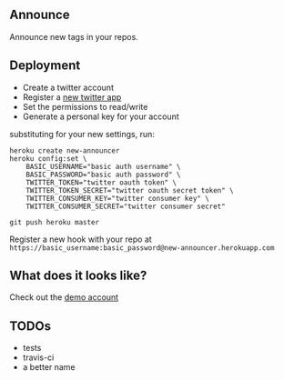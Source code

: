 Announce
--------

Announce new tags in your repos.

Deployment
----------

* Create a twitter account
* Register a [new twitter app](https://dev.twitter.com)
* Set the permissions to read/write
* Generate a personal key for your account

substituting for your new settings, run:

```
heroku create new-announcer
heroku config:set \
    BASIC_USERNAME="basic auth username" \
    BASIC_PASSWORD="basic auth password" \
    TWITTER_TOKEN="twitter oauth token" \
    TWITTER_TOKEN_SECRET="twitter oauth secret token" \
    TWITTER_CONSUMER_KEY="twitter consumer key" \
    TWITTER_CONSUMER_SECRET="twitter consumer secret"

git push heroku master
```

Register a new hook with your repo at `https://basic_username:basic_password@new-announcer.herokuapp.com`

What does it looks like?
------------------------

Check out the [demo account](https://twitter.com/AnnounceTest)

TODOs
-----

* tests
* travis-ci
* a better name
